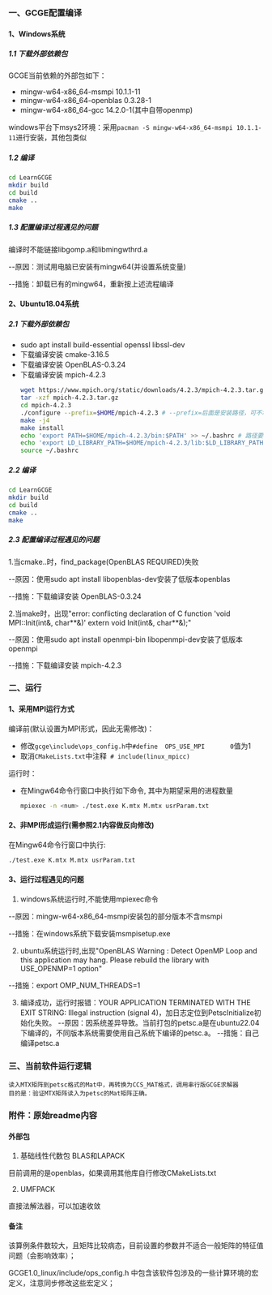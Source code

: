 ### 一、GCGE配置编译

#### 1、Windows系统
##### 1.1 下载外部依赖包
GCGE当前依赖的外部包如下：
- mingw-w64-x86_64-msmpi 10.1.1-11
- mingw-w64-x86_64-openblas 0.3.28-1
- mingw-w64-x86_64-gcc 14.2.0-1(其中自带openmp)

windows平台下msys2环境：采用`pacman -S mingw-w64-x86_64-msmpi 10.1.1-11`进行安装，其他包类似

##### 1.2 编译
```bash
cd LearnGCGE
mkdir build
cd build
cmake ..
make 
```

##### 1.3 配置编译过程遇见的问题
编译时不能链接libgomp.a和libmingwthrd.a

--原因：测试用电脑已安装有mingw64(并设置系统变量)

--措施：卸载已有的mingw64，重新按上述流程编译


#### 2、Ubuntu18.04系统
##### 2.1 下载外部依赖包
- sudo apt install build-essential openssl libssl-dev 
- 下载编译安装 cmake-3.16.5
- 下载编译安装 OpenBLAS-0.3.24
- 下载编译安装 mpich-4.2.3
    ```bash
    wget https://www.mpich.org/static/downloads/4.2.3/mpich-4.2.3.tar.gz
    tar -xzf mpich-4.2.3.tar.gz
    cd mpich-4.2.3
    ./configure --prefix=$HOME/mpich-4.2.3 # --prefix=后面是安装路径，可不填则默认安装到系统路径
    make -j4
    make install
    echo 'export PATH=$HOME/mpich-4.2.3/bin:$PATH' >> ~/.bashrc # 路径要根据自己的安装路径而定
    echo 'export LD_LIBRARY_PATH=$HOME/mpich-4.2.3/lib:$LD_LIBRARY_PATH' >> ~/.bashrc
    source ~/.bashrc
    ```

##### 2.2 编译
```bash
cd LearnGCGE
mkdir build
cd build
cmake ..
make 
```

##### 2.3 配置编译过程遇见的问题
1.当cmake..时，find_package(OpenBLAS REQUIRED)失败

--原因：使用sudo apt install libopenblas-dev安装了低版本openblas

--措施：下载编译安装 OpenBLAS-0.3.24 


2.当make时，出现"error: conflicting declaration of C function 'void MPI::Init(int&, char**&)' extern void Init(int&, char**&);"

--原因：使用sudo apt install openmpi-bin libopenmpi-dev安装了低版本openmpi

--措施：下载编译安装 mpich-4.2.3


### 二、运行

#### 1、采用MPI运行方式
编译前(默认设置为MPI形式，因此无需修改)：
 - 修改`gcge\include\ops_config.h`中`#define  OPS_USE_MPI       0`值为1
 - 取消`CMakeLists.txt`中注释` # include(linux_mpicc)`

运行时：
 - 在Mingw64命令行窗口中执行如下命令, 其中<num>为期望采用的进程数量
    ```bash
    mpiexec -n <num> ./test.exe K.mtx M.mtx usrParam.txt
    ```

#### 2、非MPI形成运行(需参照2.1内容做反向修改)
在Mingw64命令行窗口中执行:

```bash
./test.exe K.mtx M.mtx usrParam.txt
```

#### 3、运行过程遇见的问题
1. windows系统运行时,不能使用mpiexec命令

--原因：mingw-w64-x86_64-msmpi安装包的部分版本不含msmpi

--措施：在windows系统下载安装msmpisetup.exe

2. ubuntu系统运行时,出现"OpenBLAS Warning : Detect OpenMP Loop and this application may hang. Please rebuild the library with USE_OPENMP=1 option"

--措施：export OMP_NUM_THREADS=1

3. 编译成功，运行时报错：YOUR APPLICATION TERMINATED WITH THE EXIT STRING: Illegal instruction (signal 4)，加日志定位到PetscInitialize初始化失败。
--原因：因系统差异导致。当前打包的petsc.a是在ubuntu22.04下编译的，不同版本系统需要使用自己系统下编译的petsc.a。
--措施：自己编译petsc.a

### 三、当前软件运行逻辑
    读入MTX矩阵到petsc格式的Mat中，再转换为CCS_MAT格式，调用串行版GCGE求解器
    目的是：验证MTX矩阵读入为petsc的Mat矩阵正确。

### 附件：原始readme内容
#### 外部包

1. 基础线性代数包 BLAS和LAPACK

目前调用的是openblas，如果调用其他库自行修改CMakeLists.txt

2. UMFPACK

直接法解法器，可以加速收敛

#### 备注

该算例条件数较大，且矩阵比较病态，目前设置的参数并不适合一般矩阵的特征值问题（会影响效率）；

GCGE1.0_linux/include/ops_config.h 中包含该软件包涉及的一些计算环境的宏定义，注意同步修改这些宏定义；
